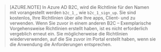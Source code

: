 > [AZURE.NOTE] In Azure AD B2C, wird die Richtlinie für den Namen mit vorangestellt werden `b2c_1_`, wie `b2c_1_sign_up`.  Sie sind kostenlos, Ihre Richtlinien über alle Ihre apps, Client- und zu verwenden.  Wenn Sie zuvor in einem anderen B2C – Exemplarische Vorgehensweise Richtlinien erstellt haben, ist es nicht erforderlich vergeblich erneut ein. Sie möglicherweise die Richtlinien wiederverwenden, auf die Sie zuvor im Portal erstellt haben, wenn sie die Anwendung die Anforderungen entsprechen.